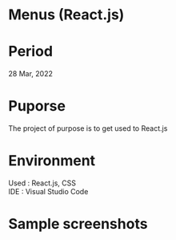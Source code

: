 # Menus (React.js)

# Period
28 Mar, 2022

# Puporse
The project of purpose is to get used to React.js 

# Environment
Used : React.js, CSS  
IDE : Visual Studio Code

# Sample screenshots 


